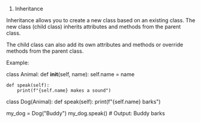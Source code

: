 1. Inheritance

Inheritance allows you to create a new class based on an existing class. The new class (child class) inherits attributes and methods from the parent class.

The child class can also add its own attributes and methods or override methods from the parent class.


Example:

class Animal:
    def __init__(self, name):
        self.name = name

    def speak(self):
        print(f"{self.name} makes a sound")

class Dog(Animal):
    def speak(self):
        print(f"{self.name} barks")

my_dog = Dog("Buddy")
my_dog.speak()  # Output: Buddy barks
